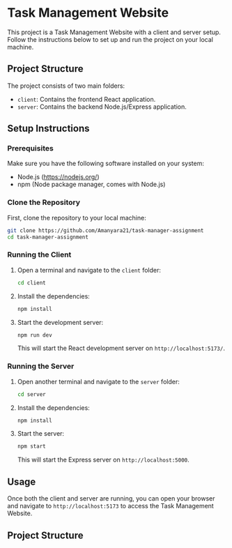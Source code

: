# Task Management Website

This project is a Task Management Website with a client and server setup. Follow the instructions below to set up and run the project on your local machine.

## Project Structure

The project consists of two main folders:
- `client`: Contains the frontend React application.
- `server`: Contains the backend Node.js/Express application.

## Setup Instructions

### Prerequisites

Make sure you have the following software installed on your system:
- Node.js (https://nodejs.org/)
- npm (Node package manager, comes with Node.js)

### Clone the Repository

First, clone the repository to your local machine:

```sh
git clone https://github.com/Amanyara21/task-manager-assignment
cd task-manager-assignment
```

### Running the Client

1. Open a terminal and navigate to the `client` folder:

    ```sh
    cd client
    ```

2. Install the dependencies:

    ```sh
    npm install
    ```

3. Start the development server:

    ```sh
    npm run dev
    ```

   This will start the React development server on `http://localhost:5173/`.

### Running the Server

1. Open another terminal and navigate to the `server` folder:

    ```sh
    cd server
    ```

2. Install the dependencies:

    ```sh
    npm install
    ```

3. Start the server:

    ```sh
    npm start
    ```

   This will start the Express server on `http://localhost:5000`.

## Usage

Once both the client and server are running, you can open your browser and navigate to `http://localhost:5173` to access the Task Management Website.

## Project Structure

